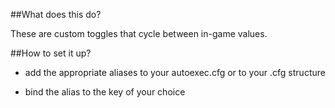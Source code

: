 ##What does this do?

These are custom toggles that cycle between in-game values.

##How to set it up?

- add the appropriate aliases to your autoexec.cfg or to your .cfg structure

- bind the alias to the key of your choice
